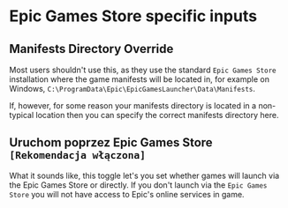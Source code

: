 # Epic Games Store specific inputs

## Manifests Directory Override

Most users shouldn't use this, as they use the standard `Epic Games Store` installation where the game manifests will be located in, for example on Windows, `C:\ProgramData\Epic\EpicGamesLauncher\Data\Manifests`.

If, however, for some reason your manifests directory is located in a non-typical location then you can specify the correct manifests directory here.

## Uruchom poprzez Epic Games Store `[Rekomendacja włączona]`

What it sounds like, this toggle let's you set whether games will launch via the Epic Games Store or directly. If you don't launch via the `Epic Games Store` you will not have access to Epic's online services in game.
